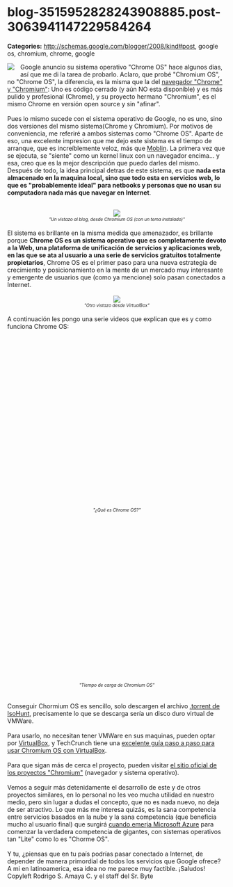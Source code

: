 # blog-3515952828243908885.post-3063941147229584264

**Categories:** http://schemas.google.com/blogger/2008/kind#post, google os, chromium, chrome, google

<a
      href="http://3.bp.blogspot.com/_ayvorITawE4/SxMktcOgsCI/AAAAAAAACPg/7_lz4Nm2Zqs/s1600/chrome.jpg"
      imageanchor="1" style="clear: left; float: left; margin-bottom: 1em; margin-right:
      1em;"><img border="0"
      src="http://3.bp.blogspot.com/_ayvorITawE4/SxMktcOgsCI/AAAAAAAACPg/7_lz4Nm2Zqs/s200/chrome.jpg"
      /></a>Google anuncio su sistema operativo "Chrome OS" hace algunos dias, así que me
      di la tarea de probarlo. Aclaro, que probé "Chromium OS", no "Chrome OS", la diferencia, es la
      misma que la del <a
      href="http://www.srbyte.com/2008/09/un-vistazo-al-cdigo-de-google-chrome.html">navegador
      "Chrome" y "Chromium"</a>: Uno es código cerrado (y aún NO esta disponible) y es más
      pulido y profesional (Chrome), y su proyecto hermano "Chromium", es el mismo Chrome en versión
      open source y sin "afinar".<br /><br />Pues lo mismo sucede con el sistema
      operativo de Google, no es uno, sino dos versiones del mismo sistema(Chrome y Chromium). Por
      motivos de conveniencia, me referiré a ambos sistemas como "Chrome OS". Aparte de eso, una
      excelente impresion que me dejo este sistema es el tiempo de arranque, que es increíblemente
      veloz, más que <a
      href="http://www.srbyte.com/2009/05/moblin-20-beta.html">Moblin</a>. La primera vez
      que se ejecuta, se "siente" como un kernel linux con un navegador encima... y esa, creo que es
      la mejor descripción que puedo darles del mismo. Después de todo, la idea principal detras de
      este sistema, es que <b>nada esta almacenado en la maquina local, sino que todo esta en
      servicios web, lo que es "probablemente ideal" para netbooks y personas que no usan su
      computadora nada más que navegar en Internet</b>. <br /><br /><div
      class="separator" style="clear: both; text-align: center;"><a
      href="http://4.bp.blogspot.com/_ayvorITawE4/SxMkWJHqKCI/AAAAAAAACPQ/dv6G-Ymi0pA/s1600/ChromeOSByte.png"
      imageanchor="1" style="margin-left: 1em; margin-right: 1em;"><img border="0"
      src="http://4.bp.blogspot.com/_ayvorITawE4/SxMkWJHqKCI/AAAAAAAACPQ/dv6G-Ymi0pA/s320/ChromeOSByte.png"
      /></a><br /></div><div style="text-align: center;"><span
      style="font-size: x-small;"><i>"Un vistazo al blog, desde Chromium OS (con un tema
      instalado)"</i></span><br /></div><br />El sistema es brillante
      en la misma medida que amenazador, es brillante porque <b>Chrome OS es un sistema
      operativo que es completamente devoto a la Web, una plataforma de unificación de servicios y
      aplicaciones web, en las que se ata al usuario a una serie de servicios gratuitos totalmente
      propietarios</b>, Chrome OS es el primer paso para una nueva estrategia de crecimiento y
      posicionamiento en la mente de un mercado muy interesante y emergente de usuarios que (como ya
      mencione) solo pasan conectados a Internet.<br /><br /><div class="separator"
      style="clear: both; text-align: center;"><a
      href="http://3.bp.blogspot.com/_ayvorITawE4/SxMkXr2jnbI/AAAAAAAACPY/dMRoQl_zJYs/s1600/ChomeOSByte2.png"
      imageanchor="1" style="margin-left: 1em; margin-right: 1em;"><img border="0"
      src="http://3.bp.blogspot.com/_ayvorITawE4/SxMkXr2jnbI/AAAAAAAACPY/dMRoQl_zJYs/s320/ChomeOSByte2.png"
      /></a><br /></div><div style="text-align: center;"><span
      style="font-size: x-small;"><i>"Otro vistazo desde
      VirtualBox"</i></span><br /></div><br />A continuación les pongo
      una serie videos que explican que es y como funciona Chrome OS:<br /><br /><br
      /><br /><center><object height="340" width="560"><param name="movie"
      value="http://www.youtube.com/v/0QRO3gKj3qw&hl=es_ES&fs=1&rel=0"></param><param
      name="allowFullScreen" value="true"></param><param name="allowscriptaccess"
      value="always"></param><embed
      src="http://www.youtube.com/v/0QRO3gKj3qw&hl=es_ES&fs=1&rel=0"
      type="application/x-shockwave-flash" allowscriptaccess="always" allowfullscreen="true"
      width="560" height="340"></embed></object></center><br /><div
      style="text-align: center;"><span style="font-size: x-small;"><i>"¿Qué es
      Chrome OS?"</i></span><br /></div><br /><br
      /><center><object height="340" width="560"><param name="movie"
      value="http://www.youtube.com/v/mTFfl7AjNfI&hl=es_ES&fs=1&rel=0"></param><param
      name="allowFullScreen" value="true"></param><param name="allowscriptaccess"
      value="always"></param><embed
      src="http://www.youtube.com/v/mTFfl7AjNfI&hl=es_ES&fs=1&rel=0"
      type="application/x-shockwave-flash" allowscriptaccess="always" allowfullscreen="true"
      width="560" height="340"></embed></object></center><br /><div
      style="text-align: center;"><span style="font-size: x-small;"><i>"Tiempo de
      carga de Chromium OS"</i></span><br /></div><br /><br
      />Conseguir Chormium OS es sencillo, solo descargen el archivo <a
      href="http://isohunt.com/torrent_details/142247665/Google+Chrome+OS?tab=summary">.torrent
      de IsoHunt</a>, precisamente lo que se descarga sería un disco duro virtual de
      VMWare.<br /><br />Para usarlo, no necesitan tener VMWare en sus maquinas, pueden
      optar por <a href="http://www.virtualbox.org/">VirtualBox</a>, y TechCrunch tiene
      una <a
      href="http://www.techcrunch.com/2009/11/19/guide-install-google-chrome-os/">excelente guía
      paso a paso para usar Chromium OS con VirtualBox</a>. <br /><br />Para que
      sigan más de cerca el proyecto, pueden visitar <a
      href="http://www.chromium.org/chromium-projects">el sitio oficial de los proyectos
      "Chromium"</a> (navegador y sistema operativo).<br /><br />Vemos a seguir
      más detenidamente el desarrollo de este y de otros&nbsp; proyectos similares, en lo
      personal no les veo mucha utilidad en nuestro medio, pero sin lugar a dudas el concepto, que
      no es nada nuevo, no deja de ser atractivo. Lo que más me interesa quizás, es la sana
      competencia entre servicios basados en la nube y la sana competencia (que beneficia mucho al
      usuario final) que surgirá <a
      href="http://www.microsoft.com/windowsazure/products/#">cuando emerja Microsoft
      Azure</a> para comenzar la verdadera competencia de gigantes, con sistemas operativos
      tan "Lite" como lo es "Chorme OS".<br /><br />Y tu, ¿piensas que en tu país
      podrías pasar conectado a Internet, de depender de manera primordial de todos los servicios
      que Google ofrece?<br />A mi en latinoamerica, esa idea no me parece muy factible.
      ¡Saludos!<div class="blogger-post-footer">Copyleft Rodrigo S. Amaya C. y el staff del
      Sr. Byte</div>